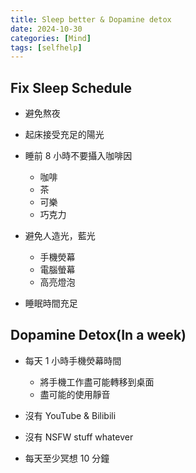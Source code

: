 ```yaml
---
title: Sleep better & Dopamine detox
date: 2024-10-30
categories: [Mind]
tags: [selfhelp]
---
```

## Fix Sleep Schedule

  - 避免熬夜

  - 起床接受充足的陽光

  - 睡前 8 小時不要攝入咖啡因
    - 咖啡
    - 茶
    - 可樂
    - 巧克力

  - 避免人造光，藍光
    - 手機熒幕
    - 電腦螢幕
    - 高亮燈泡

  - 睡眠時間充足

## Dopamine Detox(In a week)

  - 每天 1 小時手機熒幕時間
    - 將手機工作盡可能轉移到桌面
    - 盡可能的使用靜音

  - 沒有 YouTube & Bilibili

  - 沒有 NSFW stuff whatever

  - 每天至少冥想 10 分鐘

